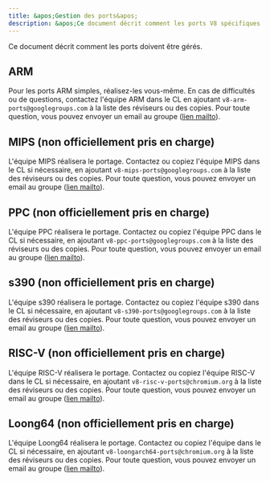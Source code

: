 ```yaml
---
title: &apos;Gestion des ports&apos;
description: &apos;Ce document décrit comment les ports V8 spécifiques à une architecture doivent être gérés.&apos;
---
```

Ce document décrit comment les ports doivent être gérés.

## ARM

Pour les ports ARM simples, réalisez-les vous-même. En cas de difficultés ou de questions, contactez l'équipe ARM dans le CL en ajoutant `v8-arm-ports@googlegroups.com` à la liste des réviseurs ou des copies. Pour toute question, vous pouvez envoyer un email au groupe ([lien mailto](mailto:v8-arm-ports@googlegroups.com)).

## MIPS (non officiellement pris en charge)

L'équipe MIPS réalisera le portage. Contactez ou copiez l'équipe MIPS dans le CL si nécessaire, en ajoutant `v8-mips-ports@googlegroups.com` à la liste des réviseurs ou des copies. Pour toute question, vous pouvez envoyer un email au groupe ([lien mailto](mailto:v8-mips-ports@googlegroups.com)).

## PPC (non officiellement pris en charge)

L'équipe PPC réalisera le portage. Contactez ou copiez l'équipe PPC dans le CL si nécessaire, en ajoutant `v8-ppc-ports@googlegroups.com` à la liste des réviseurs ou des copies. Pour toute question, vous pouvez envoyer un email au groupe ([lien mailto](mailto:v8-ppc-ports@googlegroups.com)).

## s390 (non officiellement pris en charge)

L'équipe s390 réalisera le portage. Contactez ou copiez l'équipe s390 dans le CL si nécessaire, en ajoutant `v8-s390-ports@googlegroups.com` à la liste des réviseurs ou des copies. Pour toute question, vous pouvez envoyer un email au groupe ([lien mailto](mailto:v8-s390-ports@googlegroups.com)).

## RISC-V (non officiellement pris en charge)

L'équipe RISC-V réalisera le portage. Contactez ou copiez l'équipe RISC-V dans le CL si nécessaire, en ajoutant `v8-risc-v-ports@chromium.org` à la liste des réviseurs ou des copies. Pour toute question, vous pouvez envoyer un email au groupe ([lien mailto](mailto:v8-risc-v-ports@chromium.org)).

## Loong64 (non officiellement pris en charge)

L'équipe Loong64 réalisera le portage. Contactez ou copiez l'équipe dans le CL si nécessaire, en ajoutant `v8-loongarch64-ports@chromium.org` à la liste des réviseurs ou des copies. Pour toute question, vous pouvez envoyer un email au groupe ([lien mailto](mailto:v8-loongarch64-ports@chromium.org)).
